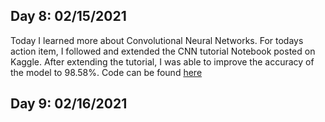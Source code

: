 ## Day 8: 02/15/2021

 Today I learned more about Convolutional Neural Networks. For todays action item, I followed and
 extended the CNN tutorial Notebook posted on Kaggle. After extending the tutorial, I was able 
 to improve the accuracy of the model to 98.58%. Code can be found [here][1]
 
 [1]: https://github.com/gtesfaye1/SureStart-ML-Program/tree/master/Week%202/Intro%20to%20CNNs

## Day 9: 02/16/2021

